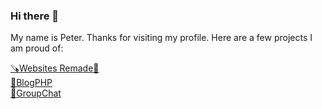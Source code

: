 ### Hi there 👋

My name is Peter. Thanks for visiting my profile. Here are a few projects I am proud of:

[🪚Websites Remade🔨](https://github.com/TheOfficialPeter/WebsitesRemade) <br/>
[📝BlogPHP](https://github.com/TheOfficialPeter/BlogPHP) <br/>
[💬GroupChat](https://github.com/TheOfficialPeter/GroupChat)
